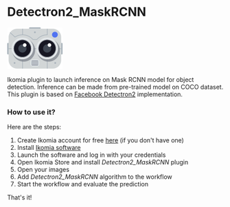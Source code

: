 # Detectron2_MaskRCNN

![](https://github.com/Ikomia-dev/Detectron2_RetinaNet/blob/main/icons/detectron2.png)

Ikomia plugin to launch inference on Mask RCNN model for object detection. Inference can be made from pre-trained model on COCO dataset. This plugin is based on [Facebook Detectron2](https://github.com/facebookresearch/detectron2/blob/master/MODEL_ZOO.md) implementation.

### How to use it?
Here are the steps:

1. Create Ikomia account for free [here](https://ikomia.com/accounts/signup/) (if you don't have one)
2. Install [Ikomia software](https://ikomia.com/en/download)
3. Launch the software and log in with your credentials
4. Open Ikomia Store and install *Detectron2_MaskRCNN* plugin
5. Open your images
6. Add *Detectron2_MaskRCNN* algorithm to the workflow
7. Start the workflow and evaluate the prediction

That's it!
